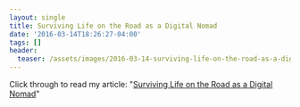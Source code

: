 ```yaml
---
layout: single
title: Surviving Life on the Road as a Digital Nomad
date: '2016-03-14T18:26:27-04:00'
tags: []
header:
  teaser: /assets/images/2016-03-14-surviving-life-on-the-road-as-a-digital-nomad/van.jpg
---
```


Click through to read my article: "[Surviving Life on the Road as a Digital Nomad](https://shift.infinite.red/surviving-life-on-the-road-as-a-digital-nomad-a9c3cb4f853c#.37lle8lx9)"
